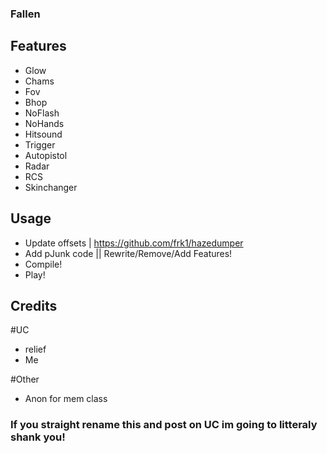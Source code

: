### Fallen

## Features
- Glow
- Chams
- Fov
- Bhop
- NoFlash
- NoHands
- Hitsound
- Trigger
- Autopistol
- Radar
- RCS
- Skinchanger

## Usage

- Update offsets | https://github.com/frk1/hazedumper
- Add pJunk code || Rewrite/Remove/Add Features!
- Compile!
- Play!

## Credits

#UC
- relief
- Me

#Other
- Anon for mem class

### If you straight rename this and post on UC im going to litteraly shank you!
 
